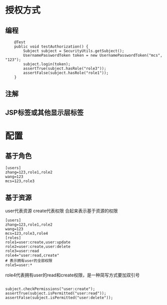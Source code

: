 # 授权方式
## 编程
```
	@Test
	public void testAuthorization() {
		Subject subject = SecurityUtils.getSubject();
		UsernamePasswordToken token = new UsernamePasswordToken("mcs", "123");
		subject.login(token);
		assertTrue(subject.hasRole("role3"));
		assertFalse(subject.hasRole("role1"));
	}
```
## 注解

## JSP标签或其他显示层标签

# 配置
## 基于角色
```
[users]  
zhang=123,role1,role2
wang=123 
mcs=123,role3
```
## 基于资源
user代表资源 create代表权限 合起来表示基于资源的权限
```
[users]  
zhang=123,role1,role2
wang=123 
mcs=123,role3,role4
[roles]  
role1=user:create,user:update  
role2=user:create,user:delete  
role3=user:read
role4="user:read,create"
# 表示拥有user的全部权限
role5=user:*
```
role4代表拥有user的read和create权限，是一种简写方式要加双引号
```

subject.checkPermissions("user:create");
assertTrue(subject.isPermitted("user:read"));
assertFalse(subject.isPermitted("user:delete"));
```
